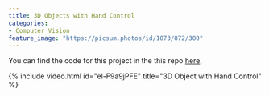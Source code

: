 ```yaml
---
title: 3D Objects with Hand Control 
categories:
- Computer Vision
feature_image: "https://picsum.photos/id/1073/872/300"
---
```


You can find the code for this project in the this repo [here](https://github.com/tianlinxu312/cv_projects).

{% include video.html id="el-F9a9jPFE" title="3D Object with Hand Control" %}
